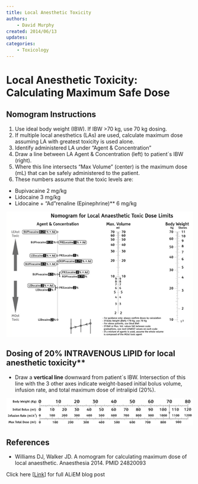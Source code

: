 ```yaml
---
title: Local Anesthetic Toxicity
authors:
    - David Murphy
created: 2014/06/13
updates:
categories:
    - Toxicology
---
```


# Local Anesthetic Toxicity: Calculating Maximum Safe Dose

## Nomogram Instructions

1. Use ideal body weight (IBW). If IBW >70 kg, use 70 kg dosing.
2. If multiple local anesthetics (LAs) are used, calculate maximum dose assuming LA with greatest toxicity is used alone.
3. Identify administered LA under “Agent & Concentration”
4. Draw a line between LA Agent & Concentration (left) to patient´s IBW (right).
5. Where this line intersects “Max Volume” (center) is the maximum dose (mL) that can be safely administered to the patient.
6. These numbers assume that the toxic levels are:

- <span class="drug">Bupivacaine</span> 2 mg/kg
- <span class="drug">Lidocaine</span> 3 mg/kg
- <span class="drug">Lidocaine</span> + “Ad”renaline (<span class="drug">Epinephrine</span>)\*\* 6 mg/kg

![Nomogram for local anesthetic toxic dose limits](image-1.png)

## Dosing of 20% INTRAVENOUS LIPID for local anesthetic toxicity\*\*

- Draw a **vertical line** downward from patient´s IBW. Intersection of this line with the 3 other axes indicate weight-based initial bolus volume, infusion rate, and total maximum dose of <span class="drug">intralipid (20%)</span>.

![body weight to dose limit figure](image-2.png)

## References

- Williams DJ, Walker JD. A nomogram for calculating maximum dose of local anaesthetic. Anaesthesia 2014. PMID 24820093

Click here [[Link](https://www.aliem.com/2014/pv-card-local-anesthetic-toxicity-calculations/)] for full ALiEM blog post
